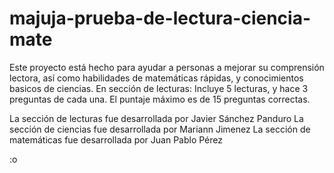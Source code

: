 # majuja-prueba-de-lectura-ciencia-mate

Este proyecto está hecho para ayudar a personas a mejorar su comprensión lectora, así como habilidades de matemáticas rápidas, y conocimientos basicos de ciencias. 
En sección de lecturas: Incluye 5 lecturas, y hace 3 preguntas de cada una. El puntaje máximo es de 15 preguntas correctas. 

La sección de lecturas fue desarrollada por Javier Sánchez Panduro
La sección de ciencias fue desarrollada por Mariann Jimenez
La sección de matemáticas fue desarrollada por Juan Pablo Pérez

:o